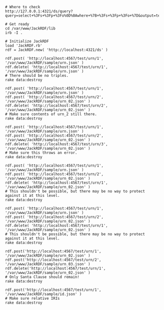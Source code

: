 	# Where to check
	http://127.0.0.1:4321/ds/query?query=select+%3Fs+%3Fp+%3Fo%0D%0Awhere+%7B+%3Fs+%3Fp+%3Fo+%7D&output=text&stylesheet=
		
	# Get ready
	cd /var/www/JackRDF/lib
	irb -I .
	
	# Initialize JackRDF
	load 'JackRDF.rb'
	rdf = JackRDF.new( 'http://localhost:4321/ds' )
	
	rdf.post( 'http://localhost:4567/test/urn/1', '/var/www/JackRDF/sample/urn.json' )
	rdf.delete( 'http://localhost:4567/test/urn/1', '/var/www/JackRDF/sample/urn.json' )
	# There should be no triples.
	rake data:destroy
	
	rdf.post( 'http://localhost:4567/test/urn/1', '/var/www/JackRDF/sample/urn.json' )
	rdf.post( 'http://localhost:4567/test/urn/2', '/var/www/JackRDF/sample/urn_02.json' )
	rdf.delete( 'http://localhost:4567/test/urn/2', '/var/www/JackRDF/sample/urn_02.json' )
	# Make sure contents of urn_2 still there.
	rake data:destroy
	
	rdf.post( 'http://localhost:4567/test/urn/1', '/var/www/JackRDF/sample/urn.json' )
	rdf.post( 'http://localhost:4567/test/urn/2', '/var/www/JackRDF/sample/urn_02.json' )
	rdf.delete( 'http://localhost:4567/test/urn/3', '/var/www/JackRDF/sample/urn_02.json' )
	# Make sure this throws an error.
	rake data:destroy
	
	rdf.post( 'http://localhost:4567/test/urn/1', '/var/www/JackRDF/sample/urn.json' )
	rdf.post( 'http://localhost:4567/test/urn/2', '/var/www/JackRDF/sample/urn_02.json' )
	rdf.delete( 'http://localhost:4567/test/urn/1', '/var/www/JackRDF/sample/urn_02.json' )
	# This shouldn't be possible, but there may be no way to protect against it at this level.
	rake data:destroy
	
	rdf.post( 'http://localhost:4567/test/urn/1', '/var/www/JackRDF/sample/urn.json' )
	rdf.post( 'http://localhost:4567/test/urn/2', '/var/www/JackRDF/sample/urn_02.json' )
	rdf.delete( 'http://localhost:4567/test/urn/1', '/var/www/JackRDF/sample/urn_02.json' )
	# This shouldn't be possible, but there may be no way to protect against it at this level.
	rake data:destroy
	
	rdf.post('http://localhost:4567/test/urn/1', '/var/www/JackRDF/sample/urn_02.json' )
	rdf.post('http://localhost:4567/test/urn/2', '/var/www/JackRDF/sample/urn_03.json' )
	rdf.delete('http://localhost:4567/test/urn/1', '/var/www/JackRDF/sample/urn_02.json' )
	# Only Santa Clause should remain!
	rake data:destroy
	
	rdf.post('http://localhost:4567/test/urn/1', '/var/www/JackRDF/sample/id.json' )
	# Make sure relative IRIs
	rake data:destroy
